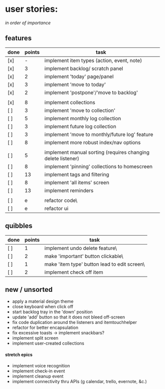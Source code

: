 # user stories: 

*in order of importance*


## features

done | points | task
--- | --- | ---
[x] |	-	|	implement item types (action, event, note)
[x] |	3	|	implement backlog/ scratch panel
[x] |	2	|	implement 'today' page/panel
[x]	|	3	|	implement 'move to today'
[x] |	2	|	implement 'postpone'/'move to backlog'
 | |
[x] |	8	|	implement collections
[ ] |	3	|	implement 'move to collection'
[ ] |	5	|	implement monthly log collection
[ ] |	3	|	implement future log collection
[ ] |	3	|	implement 'move to monthly/future log' feature
[ ] |	8	|	implement more robust index/nav options
 | |
[ ] |	5	|	implement manual sorting (requires changing delete listener)
[ ] |	8	|	implement 'pinning' collections to homescreen
[ ]	|	13	|	implement tags and filtering
[ ]	|	8	|	implement 'all items' screen
[ ] |	13	|	implement reminders 
 | |
[ ]	|	e	|	refactor code\
[ ]	|	e	|	refactor ui



## quibbles 

done | points | task
--- | --- | ---
[ ] |	1	|	implement undo delete feature\
[ ] |	2	|	make 'important' button clickable\
[ ] |	1	|	make 'item type' button lead to edit screen\
[ ] |	2	|	implement check off item


## new / unsorted
- apply a material design theme
- close keyboard when click off
- start backlog tray in the 'down' position
- update 'add' button so that it does not bleed off-screen
- fix code duplication around the listeners and itemtouchhelper
- refactor for better encapsulation
- fix excessive toasts -> implement snackbars?
- implement split screen
- implement user-created collections




#### stretch epics 
- implement voice recognition 
- implement check-in event 
- implement cleanup event 
- implement connectivity thru APIs (g calendar, trello, evernote, &c.) 
